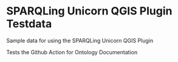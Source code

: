 # SPARQLing Unicorn QGIS Plugin Testdata
Sample data for using the SPARQLing Unicorn QGIS Plugin

Tests the Github Action for Ontology Documentation 
